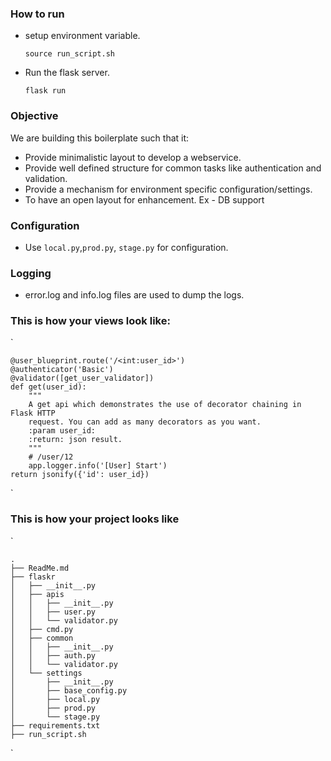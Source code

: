  ### How to run
 - setup environment variable.
 
    `source run_script.sh`   
 - Run the flask server.
 
    `flask run`
    
 ### Objective
 We are building this boilerplate such that it: 
 
 - Provide minimalistic layout to develop a webservice.
 - Provide well defined structure for common tasks like authentication and 
 validation.
 - Provide a mechanism for environment specific configuration/settings.
 - To have an open layout for enhancement. Ex - DB support 
    
    
 ### Configuration
 
 - Use `local.py`,`prod.py`, `stage.py` for configuration. 
 
 ### Logging
 
 -  error.log and info.log files are used to dump the logs.
 
 ### This is how your views look like:
 `
 
    @user_blueprint.route('/<int:user_id>')
    @authenticator('Basic')
    @validator([get_user_validator])
    def get(user_id):
        """
        A get api which demonstrates the use of decorator chaining in Flask HTTP
        request. You can add as many decorators as you want.
        :param user_id:
        :return: json result.
        """
        # /user/12
        app.logger.info('[User] Start')
    return jsonify({'id': user_id})
`

### This is how your project looks like
`

    .
    ├── ReadMe.md
    ├── flaskr
    │   ├── __init__.py
    │   ├── apis
    │   │   ├── __init__.py
    │   │   ├── user.py
    │   │   └── validator.py
    │   ├── cmd.py
    │   ├── common
    │   │   ├── __init__.py
    │   │   ├── auth.py
    │   │   └── validator.py
    │   └── settings
    │       ├── __init__.py
    │       ├── base_config.py
    │       ├── local.py
    │       ├── prod.py
    │       └── stage.py
    ├── requirements.txt
    ├── run_script.sh
`